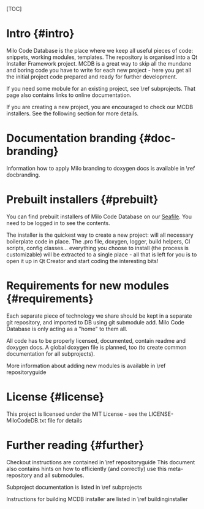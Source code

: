 [TOC]

# Intro {#intro}

Milo Code Database is the place where we keep all useful pieces of code: snippets, working modules, templates. The repository is organised into a Qt Installer Framework project. MCDB is a great way to skip all the mundane and boring code
you have to write for each new project - here you get all the initial project code prepared and ready for further development.

If you need some mobule for an existing project, see \ref subprojects. That page also contains links to online documentation.

If you are creating a new project, you are encouraged to check our MCDB installers. See the following section for more details.

# Documentation branding {#doc-branding}

Information how to apply Milo branding to doxygen docs is available in \ref docbranding.

# Prebuilt installers {#prebuilt}

You can find prebuilt installers of Milo Code Database on our [Seafile](https://seafile.milosolutions.com/#group/4/lib/abc2c8d4-7551-49f6-9f67-6d4e271c0cd1). You need to be logged in to see the contents.

The installer is the quickest way to create a new project: will all necessary boilerplate code in place. The .pro file, doxygen, logger, build helpers, CI scripts, config classes... everything you choose to install (the process is customizable) will be extracted to a single place - all that is left for you is to
open it up in Qt Creator and start coding the interesting bits!

# Requirements for new modules {#requirements}

Each separate piece of technology we share should be kept in a separate git repository, and imported to DB using git submodule add. Milo Code Database is only acting as a "home" to them all. 

All code has to be properly licensed, documented, contain readme and doxygen docs. A global doxygen file is planned, too (to create common documentation for all subprojects).

More information about adding new modules is available in \ref repositoryguide

# License {#license}

This project is licensed under the MIT License - see the LICENSE-MiloCodeDB.txt file for details

# Further reading {#further}

Checkout instructions are contained in \ref repositoryguide This document also contains
hints on how to efficiently (and correctly) use this meta-repository and all
submodules.

Subproject documentation is listed in \ref subprojects

Instructions for building MCDB installer are listed in \ref buildinginstaller
